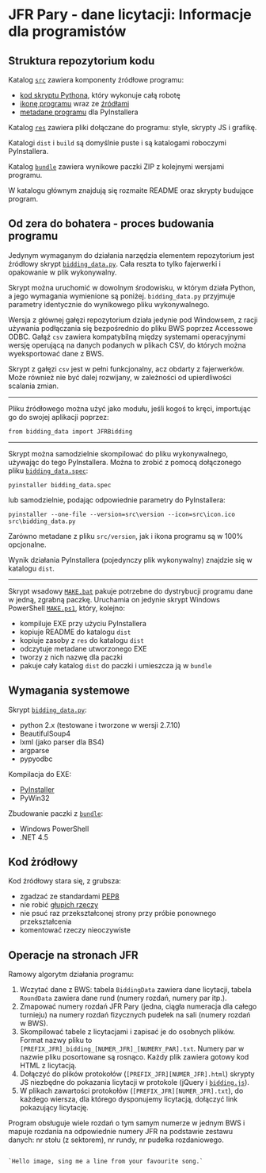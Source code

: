 
JFR Pary - dane licytacji: Informacje dla programistów
======================================================

Struktura repozytorium kodu
---------------------------

Katalog [`src`](src) zawiera komponenty źródłowe programu:

* [kod skryptu Pythona](src/bidding_data.py), który wykonuje całą robotę
* [ikonę programu](src/icon.ico) wraz ze [źródłami](src/icon.xcf)
* [metadane programu](src/version) dla PyInstallera

Katalog [`res`](res) zawiera pliki dołączane do programu: style, skrypty JS i grafikę.

Katalogi `dist` i `build` są domyślnie puste i są katalogami roboczymi
PyInstallera.

Katalog [`bundle`](bundle) zawiera wynikowe paczki ZIP z kolejnymi wersjami programu.

W katalogu głównym znajdują się rozmaite README oraz skrypty budujące program.

Od zera do bohatera - proces budowania programu
-----------------------------------------------

Jedynym wymaganym do działania narzędzia elementem repozytorium jest źródłowy
skrypt [`bidding_data.py`](src/bidding_data.py). Cała reszta to tylko
fajerwerki i opakowanie w plik wykonywalny.

Skrypt można uruchomić w dowolnym środowisku, w którym działa Python, a jego
wymagania wymienione są poniżej. `bidding_data.py` przyjmuje parametry
identycznie do wynikowego pliku wykonywalnego.

Wersja z głównej gałęzi repozytorium działa jedynie pod Windowsem, z racji
używania podłączania się bezpośrednio do pliku BWS poprzez Accessowe ODBC.
Gałąź `csv` zawiera kompatybilną między systemami operacyjnymi wersję operującą
na danych podanych w plikach CSV, do których można wyeksportować dane z BWS.

Skrypt z gałęzi `csv` jest w pełni funkcjonalny, acz obdarty z fajerwerków.
Może również nie być dalej rozwijany, w zależności od upierdliwości scalania
zmian.

---

Pliku źródłowego można użyć jako modułu, jeśli kogoś to kręci, importując go
do swojej aplikacji poprzez:
```
from bidding_data import JFRBidding
```

---

Skrypt można samodzielnie skompilować do pliku wykonywalnego, używając do tego
PyInstallera. Można to zrobić z pomocą dołączonego pliku [`bidding_data.spec`](bidding_data.spec):
```
pyinstaller bidding_data.spec
```
lub samodzielnie, podając odpowiednie parametry do PyInstallera:
```
pyinstaller --one-file --version=src\version --icon=src\icon.ico src\bidding_data.py
```
Zarówno metadane z pliku `src/version`, jak i ikona programu są w 100% opcjonalne.

Wynik działania PyInstallera (pojedynczy plik wykonywalny) znajdzie się w katalogu `dist`.

---

Skrypt wsadowy [`MAKE.bat`](MAKE.bat) pakuje potrzebne do dystrybucji programu dane
w jedną, zgrabną paczkę. Uruchamia on jedynie skrypt Windows PowerShell [`MAKE.ps1`](MAKE.ps1),
który, kolejno:

* kompiluje EXE przy użyciu PyInstallera
* kopiuje README do katalogu `dist`
* kopiuje zasoby z `res` do katalogu `dist`
* odczytuje metadane utworzonego EXE
* tworzy z nich nazwę dla paczki
* pakuje cały katalog `dist` do paczki i umieszcza ją w `bundle`

Wymagania systemowe
-------------------

Skrypt [`bidding_data.py`](src/bidding_data.py):

* python 2.x (testowane i tworzone w wersji 2.7.10)
* BeautifulSoup4
* lxml (jako parser dla BS4)
* argparse
* pypyodbc

Kompilacja do EXE:

* [PyInstaller](http://pythonhosted.org/PyInstaller/)
* PyWin32

Zbudowanie paczki z [`bundle`](bundle):

* Windows PowerShell
* .NET 4.5

Kod żródłowy
------------

Kod źródłowy stara się, z grubsza:

* zgadzać ze standardami [PEP8](https://www.python.org/dev/peps/pep-0008/)
* nie robić [głupich rzeczy](http://stackoverflow.com/a/1732454)
* nie psuć raz przekształconej strony przy próbie ponownego przekształcenia
* komentować rzeczy nieoczywiste

Operacje na stronach JFR
------------------------

Ramowy algorytm działania programu:

1. Wczytać dane z BWS: tabela `BiddingData` zawiera dane licytacji, tabela
`RoundData` zawiera dane rund (numery rozdań, numery par itp.).
2. Zmapować numery rozdań JFR Pary (jedna, ciągła numeracja dla całego turnieju)
na numery rozdań fizycznych pudełek na sali (numery rozdań w BWS).
3. Skompilować tabele z licytacjami i zapisać je do osobnych plików. Format
nazwy pliku to `[PREFIX_JFR]_bidding_[NUMER_JFR]_[NUMERY_PAR].txt`. Numery par
w nazwie pliku posortowane są rosnąco. Każdy plik zawiera gotowy kod HTML
z licytacją.
4. Dołączyć do plików protokołów (`[PREFIX_JFR][NUMER_JFR].html`) skrypty JS
niezbędne do pokazania licytacji w protokole (jQuery i [`bidding.js`](res/javas/bidding.js)).
5. W plikach zawartości protokołów (`[PREFIX_JFR][NUMER_JFR].txt`), do każdego wiersza,
dla którego dysponujemy licytacją, dołączyć link pokazujący licytację.

Program obsługuje wiele rozdań o tym samym numerze w jednym BWS i mapuje
rozdania na odpowiednie numery JFR na podstawie zestawu danych: nr stołu
(z sektorem), nr rundy, nr pudełka rozdaniowego.

~~~

`Hello image, sing me a line from your favourite song.`
